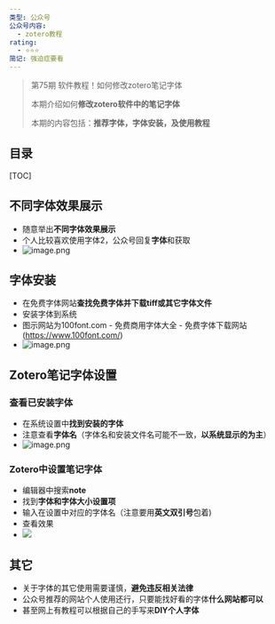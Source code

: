 ```yaml
---
类型: 公众号
公众号内容:
  - zotero教程
rating:
  - ⭐⭐⭐
简记: 强迫症要看
---
```


>第75期 软件教程！如何修改zotero笔记字体
>
>本期介绍如何**修改zotero软件中的笔记字体**
>
>本期的内容包括：**推荐字体，字体安装，及使用教程**

## 目录

[TOC]

## 不同字体效果展示

- 随意举出**不同字体效果展示**
- 个人比较喜欢使用字体2，公众号回复**字体**和获取
- ![image.png](https://pic-go-42.oss-cn-guangzhou.aliyuncs.com/img/202401231610835.png)

## 字体安装

- 在免费字体网站**查找免费字体并下载tiff或其它字体文件**
- 安装字体到系统
- 图示网站为100font.com - 免费商用字体大全 - 免费字体下载网站(https://www.100font.com/)
- ![image.png](https://pic-go-42.oss-cn-guangzhou.aliyuncs.com/img/202401231618928.png)

## Zotero笔记字体设置

### 查看已安装字体

- 在系统设置中**找到安装的字体**
- 注意查看**字体名**（字体名和安装文件名可能不一致，**以系统显示的为主**）
- ![image.png](https://pic-go-42.oss-cn-guangzhou.aliyuncs.com/img/202401231623679.png)

### Zotero中设置笔记字体

- 编辑器中搜索**note**
- 找到**字体和字体大小设置项**
- 输入在设置中对应的字体名（注意要用**英文双引号**包着)
- 查看效果
- ![](https://pic-go-42.oss-cn-guangzhou.aliyuncs.com/img/202401231632424.png)

## 其它

- 关于字体的其它使用需要谨慎，**避免违反相关法律**
- 公众号推荐的网站个人使用还行，只要能找好看的字体**什么网站都可以**
- 甚至网上有教程可以根据自己的手写来**DIY个人字体**


